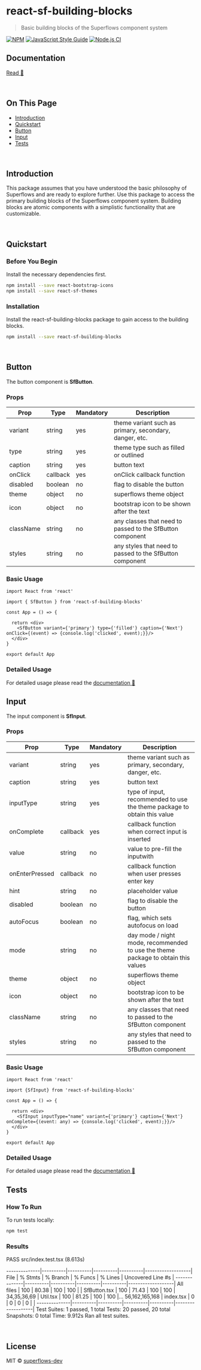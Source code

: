 # react-sf-building-blocks

> Basic building blocks of the Superflows component system

[![NPM](https://img.shields.io/npm/v/react-sf-themes.svg)](https://www.npmjs.com/package/react-sf-themes) [![JavaScript Style Guide](https://img.shields.io/badge/code_style-standard-brightgreen.svg)](https://standardjs.com) [![Node.js CI](https://github.com/superflows-dev/react-sf-themes/actions/workflows/node.js.yml/badge.svg)](https://github.com/superflows-dev/react-sf-themes/actions/workflows/node.js.yml)


## Documentation

[Read 📖](#http://superflows.dev/docs/category/building-blocks)

<br />

## On This Page

- [Introduction](#introduction)
- [Quickstart](#quickstart)
- [Button](#button)
- [Input](#input)
- [Tests](#tests)

<br />

## Introduction

This package assumes that you have understood the basic philosophy of Superflows and are ready to explore further. Use this package to access the primary building blocks of the Superflows component system. Building blocks are atomic components with a simplistic functionality that are customizable. 

<br />

## Quickstart

### Before You Begin

Install the necessary dependencies first.

```bash
npm install --save react-bootstrap-icons
npm install --save react-sf-themes
```

### Installation

Install the react-sf-building-blocks package to gain access to the building blocks.

```bash
npm install --save react-sf-building-blocks
```

<br />

## Button

The button component is **SfButton**.

### Props

| Prop          | Type           | Mandatory | Description 
|---------------|----------------|-----------|---------------------------------
| variant       | string         | yes       | theme variant such as primary, secondary, danger, etc.
| type          | string         | yes       | theme type such as filled or outlined
| caption       | string         | yes       | button text
| onClick       | callback       | yes       | onClick callback function
| disabled      | boolean        | no        | flag to disable the button
| theme         | object         | no        | superflows theme object
| icon          | object         | no        | bootstrap icon to be shown after the text
| className     | string         | no        | any classes that need to passed to the SfButton component
| styles        | string         | no        | any styles that need to passed to the SfButton component

### Basic Usage

```tsx
import React from 'react'

import { SfButton } from 'react-sf-building-blocks'

const App = () => {

  return <div>
    <SfButton variant={'primary'} type={'filled'} caption={'Next'} onClick={(event) => {console.log('clicked', event);}}/>
  </div>
}

export default App
```

### Detailed Usage

For detailed usage please read the [documentation 📖](#http://superflows.dev/docs/building-blocks/button)

## Input

The input component is **SfInput**.

### Props

| Prop           | Type           | Mandatory | Description 
|----------------|----------------|-----------|---------------------------------
| variant        | string         | yes       | theme variant such as primary, secondary, danger, etc.
| caption        | string         | yes       | button text
| inputType      | string         | yes       | type of input, recommended to use the theme package to obtain this value
| onComplete     | callback       | yes       | callback function when correct input is inserted
| value          | string         | no        | value to pre-fill the inputwith
| onEnterPressed | callback       | no        | callback function when user presses enter key
| hint           | string         | no        | placeholder value
| disabled       | boolean        | no        | flag to disable the button
| autoFocus      | boolean        | no        | flag, which sets autofocus on load
| mode           | string         | no        | day mode / night mode, recommended to use the theme package to obtain this values
| theme          | object         | no        | superflows theme object
| icon           | object         | no        | bootstrap icon to be shown after the text
| className      | string         | no        | any classes that need to passed to the SfButton component
| styles         | string         | no        | any styles that need to passed to the SfButton component

### Basic Usage

```tsx
import React from 'react'

import {SfInput} from 'react-sf-building-blocks'

const App = () => {

  return <div>
    <SfInput inputType="name" variant={'primary'} caption={'Next'} onComplete={(event: any) => {console.log('clicked', event);}}/>
  </div>
}

export default App
```

### Detailed Usage

For detailed usage please read the [documentation 📖](#http://superflows.dev/docs/building-blocks/input)

## Tests

### How To Run

To run tests locally:

```bash
npm test
```

### Results

PASS src/index.test.tsx (8.613s)

--------------|----------|----------|----------|----------|-------------------|
File          |  % Stmts | % Branch |  % Funcs |  % Lines | Uncovered Line #s |
--------------|----------|----------|----------|----------|-------------------|
All files     |      100 |    80.38 |      100 |      100 |                   |
 SfButton.tsx |      100 |    71.43 |      100 |      100 |       34,35,36,69 |
 Util.tsx     |      100 |    81.25 |      100 |      100 |... 56,162,165,168 |
 index.tsx    |        0 |        0 |        0 |        0 |                   |
--------------|----------|----------|----------|----------|-------------------|
Test Suites: 1 passed, 1 total
Tests:       20 passed, 20 total
Snapshots:   0 total
Time:        9.912s
Ran all test suites.

<br />


## License

MIT © [superflows-dev](https://github.com/superflows-dev)
